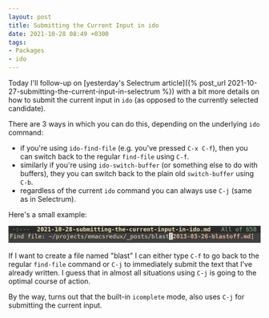 ```yaml
---
layout: post
title: Submitting the Current Input in ido
date: 2021-10-28 08:49 +0300
tags:
- Packages
- ido
---
```


Today I'll follow-up on [yesterday's Selectrum article]({% post_url 2021-10-27-submitting-the-current-input-in-selectrum %}) with
a bit more details on how to submit the current input in `ido` (as opposed to the currently selected candidate).

There are 3 ways in which you can do this, depending on the underlying `ido`
command:

- if you're using `ido-find-file` (e.g. you've pressed `C-x C-f`), then you can
switch back to the regular `find-file` using `C-f`.
- similarly if you're using `ido-switch-buffer` (or something else to do with buffers), they you can switch back to the
plain old `switch-buffer` using `C-b`.
- regardless of the current `ido` command you can always use `C-j` (same as in Selectrum).

Here's a small example:

![ido_current_input_file.png](/assets/images/ido_current_input_file.png)

If I want to create a file named "blast" I can either type `C-f` to go back to the regular `find-file` command
or `C-j` to immediately submit the text that I've already written. I guess that in almost all situations
using `C-j` is going to the optimal course of action.

By the way, turns out that the built-in `icomplete` mode, also uses `C-j` for submitting the current input.
